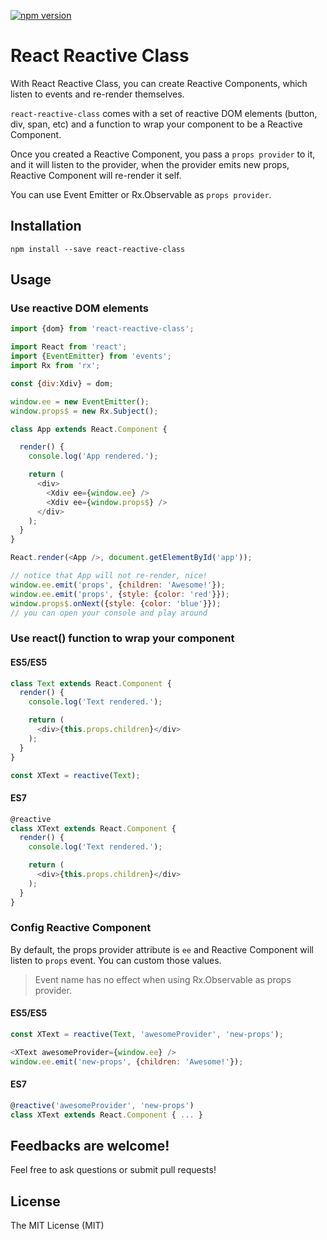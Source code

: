 [![npm version](https://img.shields.io/npm/v/react-reactive-class.svg?style=flat-square)](https://www.npmjs.com/package/react-reactive-class)

# React Reactive Class

With React Reactive Class, you can create Reactive Components, which
listen to events and re-render themselves.

`react-reactive-class` comes with a set of reactive DOM elements (button, div, span, etc) and a function to wrap your component to be a Reactive Component.

Once you created a Reactive Component, you pass a `props provider` to it, and it will listen to the provider, when the provider emits new props, Reactive Component will re-render it self.

You can use Event Emitter or Rx.Observable as `props provider`.

## Installation
```
npm install --save react-reactive-class
```

## Usage

### Use reactive DOM elements
```javascript
import {dom} from 'react-reactive-class';

import React from 'react';
import {EventEmitter} from 'events';
import Rx from 'rx';

const {div:Xdiv} = dom;

window.ee = new EventEmitter();
window.props$ = new Rx.Subject();

class App extends React.Component {

  render() {
    console.log('App rendered.');

    return (
      <div>
        <Xdiv ee={window.ee} />
        <Xdiv ee={window.props$} />
      </div>
    );
  }
}

React.render(<App />, document.getElementById('app'));

// notice that App will not re-render, nice!
window.ee.emit('props', {children: 'Awesome!'});
window.ee.emit('props', {style: {color: 'red'}});
window.props$.onNext({style: {color: 'blue'}});
// you can open your console and play around
```

### Use react() function to wrap your component

#### ES5/ES5
```javascript
class Text extends React.Component {
  render() {
    console.log('Text rendered.');

    return (
      <div>{this.props.children}</div>
    );
  }
}

const XText = reactive(Text);
```

#### ES7
```javascript
@reactive
class XText extends React.Component {
  render() {
    console.log('Text rendered.');

    return (
      <div>{this.props.children}</div>
    );
  }
}
```

### Config Reactive Component
By default, the props provider attribute is `ee` and Reactive Component will listen to `props` event. You can custom those values.

> Event name has no effect when using Rx.Observable as props provider.

#### ES5/ES5
```javascript
const XText = reactive(Text, 'awesomeProvider', 'new-props');

<XText awesomeProvider={window.ee} />
window.ee.emit('new-props', {children: 'Awesome!'});
```

#### ES7
```javascript
@reactive('awesomeProvider', 'new-props')
class XText extends React.Component { ... }
```

## Feedbacks are welcome!
Feel free to ask questions or submit pull requests!

## License
The MIT License (MIT)
